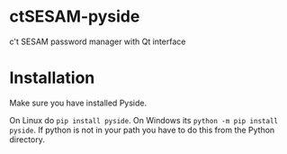 # ctSESAM-pyside
c't SESAM password manager with Qt interface

Installation
============

Make sure you have installed Pyside.

On Linux do ``pip install pyside``. On Windows its ``python -m pip install pyside``. If python is not in your path you have to do this from the Python directory.
